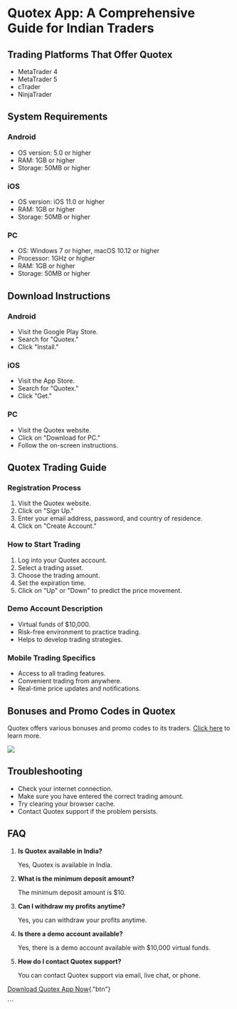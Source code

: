 # Quotex App: A Comprehensive Guide for Indian Traders

## Trading Platforms That Offer Quotex

-   MetaTrader 4
-   MetaTrader 5
-   cTrader
-   NinjaTrader

## System Requirements

### Android

-   OS version: 5.0 or higher
-   RAM: 1GB or higher
-   Storage: 50MB or higher

### iOS

-   OS version: iOS 11.0 or higher
-   RAM: 1GB or higher
-   Storage: 50MB or higher

### PC

-   OS: Windows 7 or higher, macOS 10.12 or higher
-   Processor: 1GHz or higher
-   RAM: 1GB or higher
-   Storage: 50MB or higher

## Download Instructions

### Android

-   Visit the Google Play Store.
-   Search for "Quotex."
-   Click "Install."

### iOS

-   Visit the App Store.
-   Search for "Quotex."
-   Click "Get."

### PC

-   Visit the Quotex website.
-   Click on "Download for PC."
-   Follow the on-screen instructions.

## Quotex Trading Guide

### Registration Process

1.  Visit the Quotex website.
2.  Click on "Sign Up."
3.  Enter your email address, password, and country of residence.
4.  Click on "Create Account."

### How to Start Trading

1.  Log into your Quotex account.
2.  Select a trading asset.
3.  Choose the trading amount.
4.  Set the expiration time.
5.  Click on "Up" or "Down" to predict the price movement.

### Demo Account Description

-   Virtual funds of \$10,000.
-   Risk-free environment to practice trading.
-   Helps to develop trading strategies.

### Mobile Trading Specifics

-   Access to all trading features.
-   Convenient trading from anywhere.
-   Real-time price updates and notifications.

## Bonuses and Promo Codes in Quotex

Quotex offers various bonuses and promo codes to its traders. [Click
here](\%22https://traff.sbs/quotexonelink\%22) to learn more.

[![](https://static.quotex.io/files/1_en/300_250.jpg)](https://traff.sbs/brokerqxsignupf)

## Troubleshooting

-   Check your internet connection.
-   Make sure you have entered the correct trading amount.
-   Try clearing your browser cache.
-   Contact Quotex support if the problem persists.

## FAQ

1.  **Is Quotex available in India?**

    Yes, Quotex is available in India.

2.  **What is the minimum deposit amount?**

    The minimum deposit amount is \$10.

3.  **Can I withdraw my profits anytime?**

    Yes, you can withdraw your profits anytime.

4.  **Is there a demo account available?**

    Yes, there is a demo account available with \$10,000 virtual funds.

5.  **How do I contact Quotex support?**

    You can contact Quotex support via email, live chat, or phone.

[Download Quotex App
Now](\%22https://traff.sbs/quotexonelink\%22){."btn"}

\`\`\`

